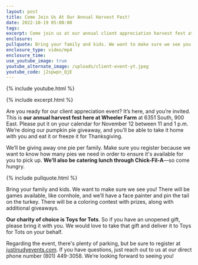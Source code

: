 ```yaml
---
layout: post
title: Come Join Us At Our Annual Harvest Fest!
date: 2022-10-19 05:00:00
tags:
excerpt: Come join us at our annual client appreciation harvest fest at Wheeler Farm
enclosure:
pullquote: Bring your family and kids. We want to make sure we see you.
enclosure_type: video/mp4
enclosure_time:
use_youtube_image: true
youtube_alternate_image: /uploads/client-event-yt.jpeg
youtube_code: j2spwpn_QjE
---
```

{% include youtube.html %}

{% include excerpt.html %}

Are you ready for our client appreciation event? It’s here, and you’re invited. This is **our annual harvest fest here at Wheeler Farm** at 6351 South, 900 East. Please put it on your calendar for November 12 between 11 and 1 p.m. We’re doing our pumpkin pie giveaway, and you’ll be able to take it home with you and eat it or freeze it for Thanksgiving.

We’ll be giving away one pie per family. Make sure you register because we want to know how many pies we need in order to ensure it's available for you to pick up. **We’ll also be catering lunch through Chick-Fil-A**—so come hungry.

{% include pullquote.html %}

Bring your family and kids. We want to make sure we see you\! There will be games available, like cornhole, and we’ll have a face painter and pin the tail on the turkey. There will be a coloring contest with prizes, along with additional giveaways.

**Our charity of choice is Toys for Tots**. So if you have an unopened gift, please bring it with you. We would love to take that gift and deliver it to Toys for Tots on your behalf.

Regarding the event, there's plenty of parking, but be sure to register at [justinudyevents.com](https://docs.google.com/forms/d/e/1FAIpQLSfv6kvZ3ByQlgID5xsiuEy-G2LCBvc46M4nv6S9Hfdzbi1CxQ/viewform). If you have questions, just reach out to us at our direct phone number (801) 449-3058. We’re looking forward to seeing you\!